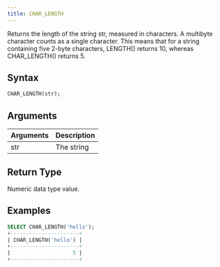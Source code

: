 ```yaml
---
title: CHAR_LENGTH
---
```


Returns the length of the string str, measured in characters. A multibyte character counts as a single character. This means that for a string containing five 2-byte characters, LENGTH() returns 10, whereas CHAR_LENGTH() returns 5.

## Syntax

```sql
CHAR_LENGTH(str);
```

## Arguments

| Arguments | Description |
| --------- | ----------- |
| str       | The string  |

## Return Type

Numeric data type value.

## Examples

```sql
SELECT CHAR_LENGTH('hello');
+----------------------+
| CHAR_LENGTH('hello') |
+----------------------+
|                    5 |
+----------------------+
```
